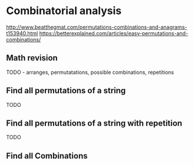 # Combinatorial analysis

http://www.beatthegmat.com/permutations-combinations-and-anagrams-t153940.html
https://betterexplained.com/articles/easy-permutations-and-combinations/

## Math revision

TODO - arranges, permutatations, possible combinations, repetitions

## Find all permutations of a string

TODO

## Find all permutations of a string with repetition

TODO

## Find all Combinations